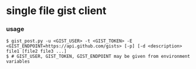 single file gist client
=============

### usage

    $ gist_post.py -u <GIST_USER> -t <GIST_TOKEN> -E <GIST_ENDPOINT=https://api.github.com/gists> [-p] [-d <description> file1 [file2 file3 ...]
    $ # GIST_USER, GIST_TOKEN, GIST_ENDPOINT may be given from environment variables

    

